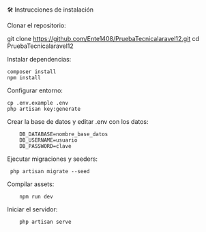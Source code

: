 🛠️ Instrucciones de instalación

 Clonar el repositorio:

   git clone https://github.com/Ente1408/PruebaTecnicalaravel12.git
   cd PruebaTecnicalaravel12

Instalar dependencias:

    composer install
    npm install

Configurar entorno:

    cp .env.example .env
    php artisan key:generate

Crear la base de datos y editar .env con los datos:

        DB_DATABASE=nombre_base_datos
        DB_USERNAME=usuario
        DB_PASSWORD=clave

Ejecutar migraciones y seeders:

     php artisan migrate --seed

Compilar assets:

        npm run dev

Iniciar el servidor:

        php artisan serve
